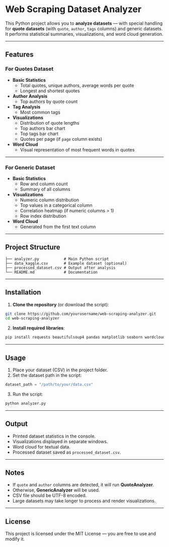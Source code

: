# Web Scraping Dataset Analyzer

This Python project allows you to **analyze datasets** — with special handling for **quote datasets** (with `quote`, `author`, `tags` columns) and generic datasets.  
It performs statistical summaries, visualizations, and word cloud generation.

---

## Features

### For Quotes Dataset
- **Basic Statistics**
  - Total quotes, unique authors, average words per quote
  - Longest and shortest quotes
- **Author Analysis**
  - Top authors by quote count
- **Tag Analysis**
  - Most common tags
- **Visualizations**
  - Distribution of quote lengths
  - Top authors bar chart
  - Top tags bar chart
  - Quotes per page (if `page` column exists)
- **Word Cloud**
  - Visual representation of most frequent words in quotes

---

### For Generic Dataset
- **Basic Statistics**
  - Row and column count
  - Summary of all columns
- **Visualizations**
  - Numeric column distribution
  - Top values in a categorical column
  - Correlation heatmap (if numeric columns > 1)
  - Row index distribution
- **Word Cloud**
  - Generated from the first text column

---

## Project Structure
```
├── analyzer.py           # Main Python script
├── data_kaggle.csv       # Example dataset (optional)
├── processed_dataset.csv # Output after analysis
└── README.md             # Documentation
```

---

## Installation

1. **Clone the repository** (or download the script):
```bash
git clone https://github.com/yourusername/web-scraping-analyzer.git
cd web-scraping-analyzer
```

2. **Install required libraries**:
```bash
pip install requests beautifulsoup4 pandas matplotlib seaborn wordcloud
```

---

## Usage

1. Place your dataset (CSV) in the project folder.
2. Set the dataset path in the script:
```python
dataset_path = "/path/to/your/data.csv"
```
3. Run the script:
```bash
python analyzer.py
```

---

## Output
- Printed dataset statistics in the console.
- Visualizations displayed in separate windows.
- Word cloud for textual data.
- Processed dataset saved as `processed_dataset.csv`.

---

##  Notes
- If `quote` and `author` columns are detected, it will run **QuoteAnalyzer**.
- Otherwise, **GenericAnalyzer** will be used.
- CSV file should be UTF-8 encoded.
- Large datasets may take longer to process and render visualizations.

---

## License
This project is licensed under the MIT License — you are free to use and modify it.
